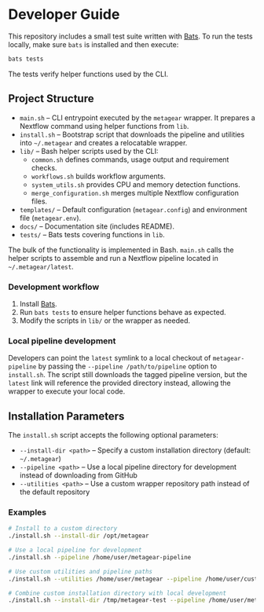 # Developer Guide

This repository includes a small test suite written with [Bats](https://bats-core.readthedocs.io/).
To run the tests locally, make sure `bats` is installed and then execute:

```bash
bats tests
```

The tests verify helper functions used by the CLI.

## Project Structure

- `main.sh` – CLI entrypoint executed by the `metagear` wrapper. It prepares a Nextflow command using helper functions from `lib`.
- `install.sh` – Bootstrap script that downloads the pipeline and utilities into `~/.metagear` and creates a relocatable wrapper.
- `lib/` – Bash helper scripts used by the CLI:
  - `common.sh` defines commands, usage output and requirement checks.
  - `workflows.sh` builds workflow arguments.
  - `system_utils.sh` provides CPU and memory detection functions.
  - `merge_configuration.sh` merges multiple Nextflow configuration files.
- `templates/` – Default configuration (`metagear.config`) and environment file (`metagear.env`).
- `docs/` – Documentation site (includes README).
- `tests/` – Bats tests covering functions in `lib`.

The bulk of the functionality is implemented in Bash. `main.sh` calls the helper scripts to assemble and run a Nextflow pipeline located in `~/.metagear/latest`.

### Development workflow

1. Install [Bats](https://bats-core.readthedocs.io/).
2. Run `bats tests` to ensure helper functions behave as expected.
3. Modify the scripts in `lib/` or the wrapper as needed.

### Local pipeline development

Developers can point the `latest` symlink to a local checkout of
`metagear-pipeline` by passing the `--pipeline /path/to/pipeline` option to
`install.sh`. The script still downloads the tagged pipeline version, but the
`latest` link will reference the provided directory instead, allowing the
wrapper to execute your local code.

## Installation Parameters

The `install.sh` script accepts the following optional parameters:

- `--install-dir <path>` – Specify a custom installation directory (default: `~/.metagear`)
- `--pipeline <path>` – Use a local pipeline directory for development instead of downloading from GitHub
- `--utilities <path>` – Use a custom wrapper repository path instead of the default repository

### Examples

```bash
# Install to a custom directory
./install.sh --install-dir /opt/metagear

# Use a local pipeline for development
./install.sh --pipeline /home/user/metagear-pipeline

# Use custom utilities and pipeline paths
./install.sh --utilities /home/user/metagear --pipeline /home/user/custom-pipeline

# Combine custom installation directory with local development
./install.sh --install-dir /tmp/metagear-test --pipeline /home/user/metagear-pipeline
```
